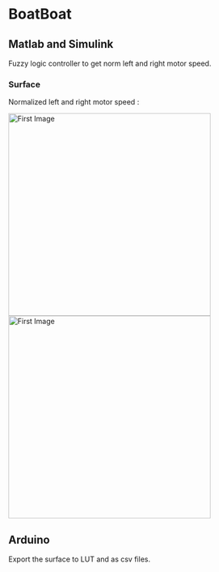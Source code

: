 # **BoatBoat**

## Matlab and Simulink
Fuzzy logic controller to get norm left and right motor speed.

### Surface
Normalized left and right motor speed : <br />
<p align="centre">
  <img src="https://github.com/Year-3-Group-Project-EEEE4062/BoatBoat/assets/95087043/a696f2eb-9848-4999-94de-a33aacd67fff" width="400" alt="First Image">
  <img src="https://github.com/Year-3-Group-Project-EEEE4062/BoatBoat/assets/95087043/10fac875-4b2b-4424-bb54-4bdce1fe6ee4" width="400" alt="First Image">
</p>

## Arduino
Export the surface to LUT and as csv files.



